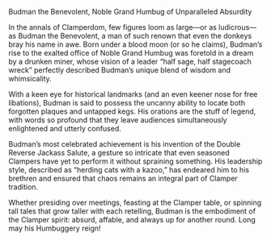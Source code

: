 
Budman the Benevolent, Noble Grand Humbug of Unparalleled Absurdity

In the annals of Clamperdom, few figures loom as large—or as ludicrous—as Budman the Benevolent, a man of such renown that even the donkeys bray his name in awe. Born under a blood moon (or so he claims), Budman’s rise to the exalted office of Noble Grand Humbug was foretold in a dream by a drunken miner, whose vision of a leader “half sage, half stagecoach wreck” perfectly described Budman’s unique blend of wisdom and whimsicality.

With a keen eye for historical landmarks (and an even keener nose for free libations), Budman is said to possess the uncanny ability to locate both forgotten plaques and untapped kegs. His orations are the stuff of legend, with words so profound that they leave audiences simultaneously enlightened and utterly confused.

Budman’s most celebrated achievement is his invention of the Double Reverse Jackass Salute, a gesture so intricate that even seasoned Clampers have yet to perform it without spraining something. His leadership style, described as “herding cats with a kazoo,” has endeared him to his brethren and ensured that chaos remains an integral part of Clamper tradition.

Whether presiding over meetings, feasting at the Clamper table, or spinning tall tales that grow taller with each retelling, Budman is the embodiment of the Clamper spirit: absurd, affable, and always up for another round. Long may his Humbuggery reign!